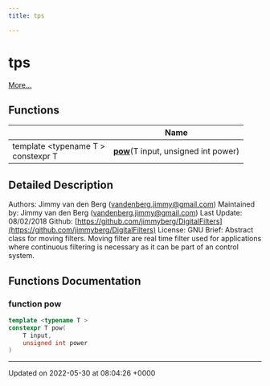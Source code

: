 ```yaml
---
title: tps

---
```


# tps

 [More...](#detailed-description)

## Functions

|                | Name           |
| -------------- | -------------- |
| template <typename T \> <br>constexpr T | **[pow](/medusa_base/api/markdown/dsor_utils/dsor_utils/Namespaces/namespacetps/#function-pow)**(T input, unsigned int power) |

## Detailed Description


Authors: Jimmy van den Berg ([vandenberg.jimmy@gmail.com](mailto:vandenberg.jimmy@gmail.com)) Maintained by: Jimmy van den Berg ([vandenberg.jimmy@gmail.com](mailto:vandenberg.jimmy@gmail.com)) Last Update: 08/02/2018 Github: [https://github.com/jimmyberg/DigitalFilters](https://github.com/jimmyberg/DigitalFilters) License: GNU Brief: Abstract class for moving filters. Moving filter are real time filter used for applications where continuous filtering is necessary as it can be part of an control system. 


## Functions Documentation

### function pow

```cpp
template <typename T >
constexpr T pow(
    T input,
    unsigned int power
)
```






-------------------------------

Updated on 2022-05-30 at 08:04:26 +0000